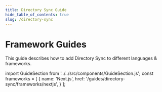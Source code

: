 ```yaml
---
title: Directory Sync Guide
hide_table_of_contents: true
slug: /directory-sync
---
```


# Framework Guides

This guide describes how to add Directory Sync to different languages & frameworks.

import GuideSection from '../../src/components/GuideSection.js';
const frameworks = [
  {
    name: 'Next.js',
    href: '/guides/directory-sync/frameworks/nextjs',
  }
];

<div className="container" style={{ padding: 0 }}>
  <div className="row is-multiline">
    <GuideSection items={frameworks} />
  </div>
</div>
